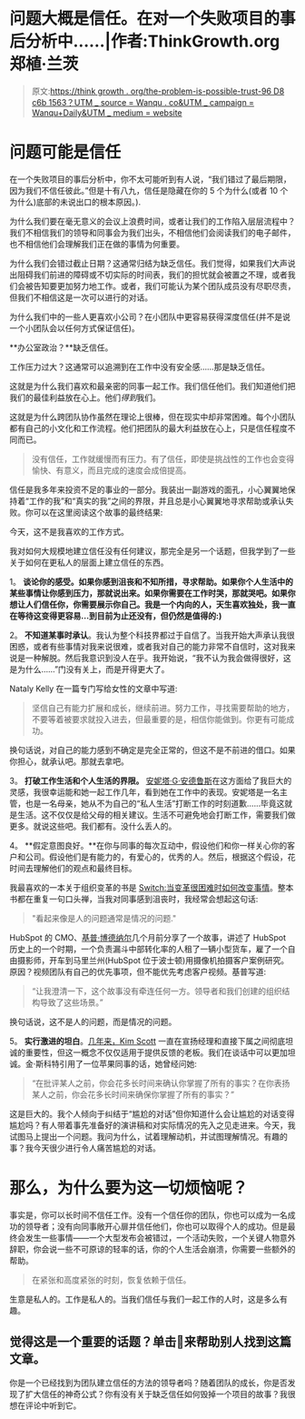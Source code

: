 # 问题大概是信任。在对一个失败项目的事后分析中……|作者:ThinkGrowth.org 郑植·兰茨

> 原文:[https://think growth . org/the-problem-is-possible-trust-96 D8 c6b 1563？UTM _ source = Wanqu . co&UTM _ campaign = Wanqu+Daily&UTM _ medium = website](https://thinkgrowth.org/the-problem-is-probably-trust-96d8c6b1563?utm_source=wanqu.co&utm_campaign=Wanqu+Daily&utm_medium=website)



# 问题可能是信任

在一个失败项目的事后分析中，你不太可能听到有人说，“我们错过了最后期限，因为我们不信任彼此。”但是十有八九，信任是隐藏在你的 5 个为什么(或者 10 个为什么)底部的未说出口的根本原因。).

为什么我们要在毫无意义的会议上浪费时间，或者让我们的工作陷入层层流程中？我们不相信我们的领导和同事会为我们出头，不相信他们会阅读我们的电子邮件，也不相信他们会理解我们正在做的事情为何重要。

为什么我们会错过截止日期？这通常归结为缺乏信任。我们觉得，如果我们大声说出阻碍我们前进的障碍或不切实际的时间表，我们的担忧就会被置之不理，或者我们会被告知要更加努力地工作。或者，我们可能认为某个团队成员没有尽职尽责，但我们不相信这是一次可以进行的对话。

为什么我们中的一些人更喜欢小公司？在小团队中更容易获得深度信任(并不是说一个小团队会以任何方式保证信任)。

**办公室政治？**缺乏信任。

工作压力过大？这通常可以追溯到在工作中没有安全感……那是缺乏信任。

这就是为什么我们喜欢和最亲密的同事一起工作。我们信任他们。我们知道他们把我们的最佳利益放在心上。他们*得到*我们。

这就是为什么跨团队协作虽然在理论上很棒，但在现实中却非常困难。每个小团队都有自己的小文化和工作流程。他们把团队的最大利益放在心上，只是信任程度不同而已。

> 没有信任，工作就缓慢而有压力。有了信任，即使是挑战性的工作也会变得愉快、有意义，而且完成的速度会成倍提高。

信任是我多年来投资不足的事业的一部分。我装出一副游戏的面孔，小心翼翼地保持着“工作的我”和“真实的我”之间的界限，并且总是小心翼翼地寻求帮助或承认失败。你可以在这里阅读这个故事的最终结果:

今天，这不是我喜欢的工作方式。

我对如何大规模地建立信任没有任何建议，那完全是另一个话题，但我学到了一些关于如何在更私人的层面上建立信任的东西。

1。 **谈论你的感受。如果你感到沮丧和不知所措，寻求帮助。如果你个人生活中的某些事情让你感到压力，那就说出来。如果你需要在工作时哭，那就哭吧。如果你想让人们信任你，你需要展示你自己。我是一个内向的人，天生喜欢独处，我一直在等待这变得更容易…到目前为止还没有，但仍然是值得的:)**

2。 **不知道某事时承认**。我认为整个科技界都过于自信了。当我开始大声承认我很困惑，或者有些事情对我来说很难，或者我对自己的能力非常不自信时，这对我来说是一种解脱。然后我意识到没人在乎。我开始说，“我不认为我会做得很好，这是为什么……”门没有关上，而是开得更大了。

Nataly Kelly 在一篇专门写给女性的文章中写道:

> 坚信自己有能力扩展和成长，继续前进。努力工作，寻找需要帮助的地方，不要等着被要求就投入进去，但最重要的是，相信你能做到。你更有可能成功。

换句话说，对自己的能力感到不确定是完全正常的，但这不是不前进的借口。如果你担心，就承认吧。那就去拿吧。

3。 **打破工作生活和个人生活的界限。** [安妮塔·G·安德鲁斯](https://medium.com/u/95a79bbf01c5?source=post_page-----96d8c6b1563--------------------------------)在这方面给了我巨大的灵感，我很幸运能和她一起工作几年，看到她在工作中的表现。安妮塔是一名主管，也是一名母亲，她从不为自己的“私人生活”打断工作的时刻道歉……毕竟这就是生活。这不仅仅是给父母的相关建议。生活不可避免地会打断工作，需要我们做更多。就说这些吧。我们都有。没什么丢人的。

4。 **假定意图良好。**在你与同事的每次互动中，假设他们和你一样关心你的客户和公司。假设他们是有能力的，有爱心的，优秀的人。然后，根据这个假设，花时间去理解他们的观点和最终目标。

我最喜欢的一本关于组织变革的书是 [Switch:当变革很困难时如何改变事情](https://www.amazon.com/Switch-Change-Things-When-Hard/dp/0385528752)。整本书都在重复一句口头禅，当我对同事感到沮丧时，我经常会想起这句话:

> "看起来像是人的问题通常是情况的问题."

HubSpot 的 CMO、[基普·博德纳尔](https://medium.com/u/f53fc81a00cb?source=post_page-----96d8c6b1563--------------------------------)几个月前分享了一个故事，讲述了 HubSpot 历史上的一个时期，一个负责漏斗中部转化率的人租了一辆小型货车，雇了一个自由摄影师，开车到马里兰州(HubSpot 位于波士顿)用摄像机拍摄客户案例研究。原因？视频团队有自己的优先事项，但不能优先考虑客户视频。基普写道:

> “让我澄清一下，这个故事没有牵连任何一方。领导者和我们创建的组织结构导致了这些场景。”

换句话说，这不是人的问题，而是情况的问题。

5。 **实行激进的坦白**。[几年来，Kim Scott](https://medium.com/u/f302f1eb7108?source=post_page-----96d8c6b1563--------------------------------) 一直在宣扬经理和直接下属之间彻底坦诚的重要性，但这一概念不仅仅适用于提供反馈的老板。我们在谈话中可以更加坦诚。金·斯科特引用了一位苹果同事的话，她曾经问她:

> “在批评某人之前，你会花多长时间来确认你掌握了所有的事实？在你表扬某人之前，你会花多长时间来确保你掌握了所有的事实？”

这是巨大的。我个人倾向于纠结于“尴尬的对话”但你知道什么会让尴尬的对话变得尴尬吗？有人带着事先准备好的演讲稿和对实际情况的先入之见走进来。今天，我试图马上提出一个问题。我问为什么，试着理解动机，并试图理解情况。有趣的事？我今天很少进行令人痛苦尴尬的对话。

# 那么，为什么要为这一切烦恼呢？

事实是，你可以长时间不信任工作。没有一个信任你的团队，你也可以成为一名成功的领导者；没有向同事敞开心扉并信任他们，你也可以取得个人的成功。但是最终会发生一些事情——一个大型发布会被错过，一个活动失败，一个关键人物意外辞职，你会说一些不可原谅的轻率的话，你的个人生活会崩溃，你需要一些额外的帮助。

> 在紧张和高度紧张的时刻，恢复依赖于信任。

生意是私人的。工作是私人的。当我们信任与我们一起工作的人时，这是多么有趣。

## 觉得这是一个重要的话题？单击💚来帮助别人找到这篇文章。

你是一个已经找到为团队建立信任的方法的领导者吗？随着团队的成长，你是否发现了扩大信任的神奇公式？你有没有关于缺乏信任如何毁掉一个项目的故事？我很想在评论中听到它。

